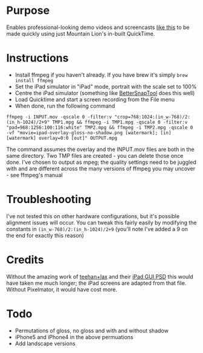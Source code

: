 # Purpose

Enables professional-looking demo videos and screencasts [like this](http://www.youtube.com/watch?v=nqPxq7RhDIU) to be made quickly using just Mountain Lion's in-built QuickTime.

# Instructions

- Install ffmpeg if you haven't already. If you have brew it's simply `brew install ffmpeg`
- Set the iPad simulator in "iPad" mode, portrait with the scale set to 100%
- Centre the iPad simulator (something like [BetterSnapTool](https://itunes.apple.com/gb/app/bettersnaptool/id417375580?mt=12) does this well)
- Load Quicktime and start a screen recording from the File menu
- When done, run the following command


```
ffmpeg -i INPUT.mov -qscale 0 -filter:v "crop=768:1024:(in_w-768)/2:(in_h-1024)/2+9" TMP1.mpg && ffmpeg -i TMP1.mpg -qscale 0 -filter:v "pad=968:1256:100:116:white" TMP2.mpg && ffmpeg -i TMP2.mpg -qscale 0 -vf "movie=ipad-overlay-gloss-no-shadow.png [watermark]; [in][watermark] overlay=0:0 [out]" OUTPUT.mpg
```

The command assumes the overlay and the INPUT.mov files are both in the same directory. Two TMP files are created - you can delete those once done. I've chosen to output as mpeg; the quality settings need to be juggled with and are different across the many versions of ffmpeg you may uncover - see ffmpeg's manual


# Troubleshooting

I've not tested this on other hardware configurations, but it's possible alignment issues will occur. You can tweak this fairly easily by modifying the constants in `(in_w-768)/2:(in_h-1024)/2+9` (you'll note I've added a 9 on the end for exactly this reason)


# Credits

Without the amazing work of [teehan+lax](http://www.teehanlax.com) and their [iPad GUI PSD](http://www.teehanlax.com/tools/ipad/) this would have taken me much longer; the iPad screens are adapted from that file. Without Pixelmator, it would have cost more.


# Todo

- Permutations of gloss, no gloss and with and without shadow
- iPhone5 and iPhone4 in the above permuations
- Add landscape versions